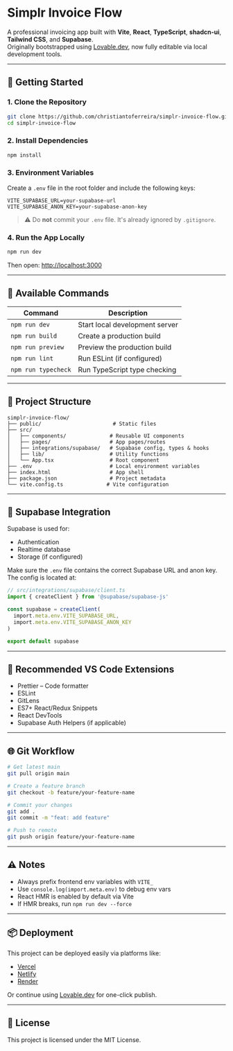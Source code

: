 # Simplr Invoice Flow

A professional invoicing app built with **Vite**, **React**, **TypeScript**, **shadcn-ui**, **Tailwind CSS**, and **Supabase**.  
Originally bootstrapped using [Lovable.dev](https://lovable.dev), now fully editable via local development tools.

---

## 🚀 Getting Started

### 1. Clone the Repository

```bash
git clone https://github.com/christiantoferreira/simplr-invoice-flow.git
cd simplr-invoice-flow
```

### 2. Install Dependencies

```bash
npm install
```

### 3. Environment Variables

Create a `.env` file in the root folder and include the following keys:

```env
VITE_SUPABASE_URL=your-supabase-url
VITE_SUPABASE_ANON_KEY=your-supabase-anon-key
```

> ⚠️ Do **not** commit your `.env` file. It's already ignored by `.gitignore`.

### 4. Run the App Locally

```bash
npm run dev
```

Then open: [http://localhost:3000](http://localhost:3000)

---

## 💠 Available Commands

| Command              | Description                         |
|----------------------|-------------------------------------|
| `npm run dev`        | Start local development server      |
| `npm run build`      | Create a production build           |
| `npm run preview`    | Preview the production build        |
| `npm run lint`       | Run ESLint (if configured)          |
| `npm run typecheck`  | Run TypeScript type checking        |

---

## 📁 Project Structure

```
simplr-invoice-flow/
├── public/                       # Static files
├── src/
│   ├── components/              # Reusable UI components
│   ├── pages/                   # App pages/routes
│   ├── integrations/supabase/   # Supabase config, types & hooks
│   ├── lib/                     # Utility functions
│   └── App.tsx                  # Root component
├── .env                         # Local environment variables
├── index.html                   # App shell
├── package.json                 # Project metadata
└── vite.config.ts              # Vite configuration
```

---

## 🔐 Supabase Integration

Supabase is used for:
- Authentication
- Realtime database
- Storage (if configured)

Make sure the `.env` file contains the correct Supabase URL and anon key. The config is located at:

```ts
// src/integrations/supabase/client.ts
import { createClient } from '@supabase/supabase-js'

const supabase = createClient(
  import.meta.env.VITE_SUPABASE_URL,
  import.meta.env.VITE_SUPABASE_ANON_KEY
)

export default supabase
```

---

## 🔧 Recommended VS Code Extensions

- Prettier – Code formatter  
- ESLint  
- GitLens  
- ES7+ React/Redux Snippets  
- React DevTools  
- Supabase Auth Helpers (if applicable)

---

## 🌐 Git Workflow

```bash
# Get latest main
git pull origin main

# Create a feature branch
git checkout -b feature/your-feature-name

# Commit your changes
git add .
git commit -m "feat: add feature"

# Push to remote
git push origin feature/your-feature-name
```

---

## ⚠️ Notes

- Always prefix frontend env variables with `VITE_`
- Use `console.log(import.meta.env)` to debug env vars
- React HMR is enabled by default via Vite
- If HMR breaks, run `npm run dev --force`

---

## 📦 Deployment

This project can be deployed easily via platforms like:
- [Vercel](https://vercel.com/)
- [Netlify](https://www.netlify.com/)
- [Render](https://render.com/)

Or continue using [Lovable.dev](https://lovable.dev) for one-click publish.

---

## 📄 License

This project is licensed under the MIT License.
